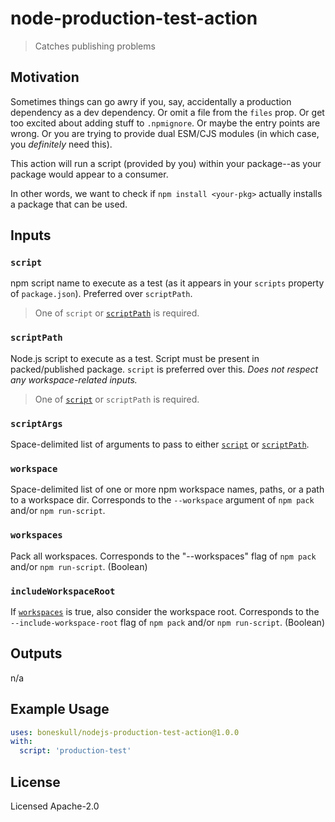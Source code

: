 # node-production-test-action

> Catches publishing problems

## Motivation

Sometimes things can go awry if you, say, accidentally a production dependency as a dev dependency. Or omit a file from the `files` prop. Or get too excited about adding stuff to `.npmignore`. Or maybe the entry points are wrong. Or you are trying to provide dual ESM/CJS modules (in which case, you _definitely_ need this).

This action will run a script (provided by you) within your package--as your package would appear to a consumer.

In other words, we want to check if `npm install <your-pkg>` actually installs a package that can be used.

## Inputs

### `script`

npm script name to execute as a test (as it appears in your `scripts` property of `package.json`). Preferred over `scriptPath`.

> One of `script` or [`scriptPath`](#scriptPath) is required.

### `scriptPath`

Node.js script to execute as a test. Script must be present in packed/published package. `script` is preferred over this. _Does not respect any workspace-related inputs._

> One of [`script`](#script) or `scriptPath` is required.

### `scriptArgs`

Space-delimited list of arguments to pass to either [`script`](#script) or [`scriptPath`](#scriptPath).

### `workspace`

Space-delimited list of one or more npm workspace names, paths, or a path to a workspace dir. Corresponds to the `--workspace` argument of `npm pack`
and/or `npm run-script`.

### `workspaces`

Pack all workspaces. Corresponds to the "--workspaces" flag of `npm pack` and/or `npm run-script`. (Boolean)

### `includeWorkspaceRoot`

If [`workspaces`](#workspaces) is true, also consider the workspace root. Corresponds to the `--include-workspace-root` flag of `npm pack` and/or `npm run-script`. (Boolean)

## Outputs

n/a

## Example Usage

```yaml
uses: boneskull/nodejs-production-test-action@1.0.0
with:
  script: 'production-test'
```

## License

Licensed Apache-2.0
